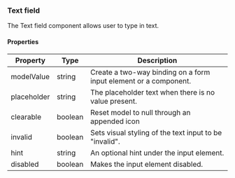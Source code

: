 ### Text field
The Text field component allows user to type in text.

#### Properties

| Property | Type | Description |
|----------|------|-------------|
| modelValue| string | Create a two-way binding on a form input element or a component. |
| placeholder | string | The placeholder text when there is no value present. |
| clearable | boolean | Reset model to null through an appended icon |
| invalid | boolean | Sets visual styling of the text input to be "invalid". |
| hint | string | An optional hint under the input element. |
| disabled | boolean | Makes the input element disabled. |